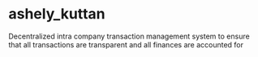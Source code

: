 # ashely_kuttan
Decentralized intra company transaction management system to ensure that all transactions are transparent and all finances are accounted for
